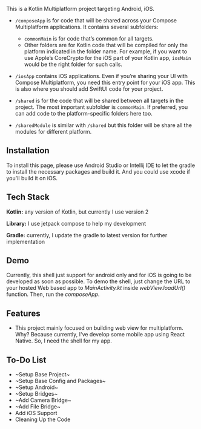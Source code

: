 This is a Kotlin Multiplatform project targeting Android, iOS.

* `/composeApp` is for code that will be shared across your Compose Multiplatform applications.
  It contains several subfolders:
    - `commonMain` is for code that’s common for all targets.
    - Other folders are for Kotlin code that will be compiled for only the platform indicated in the folder name.
      For example, if you want to use Apple’s CoreCrypto for the iOS part of your Kotlin app,
      `iosMain` would be the right folder for such calls.

* `/iosApp` contains iOS applications. Even if you’re sharing your UI with Compose Multiplatform,
  you need this entry point for your iOS app. This is also where you should add SwiftUI code for your project.

* `/shared` is for the code that will be shared between all targets in the project.
  The most important subfolder is `commonMain`. If preferred, you can add code to the platform-specific folders here too.

* `/sharedModule` is similar with `/shared` but this folder will be share all the modules for different platform.

## Installation

To install this page, please use Android Studio or Intellij IDE to let the gradle to install the necessary packages and build it. And you could use xcode if you'll build it on iOS.

## Tech Stack

**Kotlin:** any version of Kotlin, but currently I use version 2

**Library:** I use jetpack compose to help my development

**Gradle:** currently, I update the gradle to latest version for further implementation

## Demo

Currently, this shell just support for android only and for iOS is going to be developed as soon as possible. To demo the shell, just change the URL to your hosted Web based app to *MainActivity.kt* inside *webView.loadUrl()* function. Then, run the *composeApp*.


## Features

- This project mainly focused on building web view for multiplatform. Why? Because currently, I've develop some mobile app using React Native. So, I need the shell for my app.


## To-Do List

- ~Setup Base Project~
- ~Setup Base Config and Packages~
- ~Setup Android~
- ~Setup Bridges~
- ~Add Camera Bridge~
- ~Add File Bridge~
- Add iOS Support
- Cleaning Up the Code

